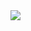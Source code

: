 <img src ="https://github.com/musauyumaz/CSharp/blob/main/Gen%C3%A7ay%20Y%C4%B1ld%C4%B1z/%C3%96zel%20Ders%20Format%C4%B1nda%20A%E2%80%99dan%20Z%E2%80%99ye%20Nesne%20Tabanl%C4%B1%20Programlama%20E%C4%9Fitimi/%233%20-%20Class%20Members%20%23Field%20%23Property%20%23Encapsulation%20%23Methot%20%23Indexer/Ekran%20g%C3%B6r%C3%BCnt%C3%BCs%C3%BC%202022-08-17%20201609.png" witdh = "auto">

